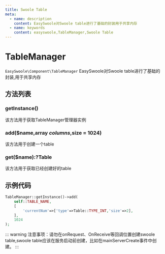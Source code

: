 ```yaml
---
title: Swoole Table
meta:
  - name: description
    content: EasySwoole对Swoole table进行了基础的封装用于共享内存
  - name: keywords
    content: easyswoole,TableManager,Swoole Table
---
```


# TableManager
`EasySwoole\Component\TableManager`
EasySwoole对Swoole table进行了基础的封装,用于共享内存

## 方法列表

### getInstance()
该方法用于获取TableManager管理器实例

### add($name,array $columns,$size = 1024)
该方法用于创建一个table

### get($name):?Table
该方法用于获取已经创建好的table

## 示例代码

```php
TableManager::getInstance()->add(
    self::TABLE_NAME,
    [
        'currentNum'=>['type'=>Table::TYPE_INT,'size'=>2],
    ],
    1024
);
```


::: warning 
注意事项：请勿在onRequest、OnReceive等回调位置创建swoole table,swoole table应该在服务启动前创建，比如在mainServerCreate事件中创建。
:::
